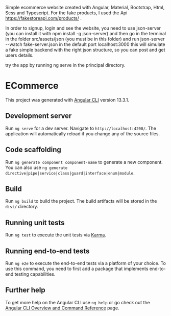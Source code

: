 Simple ecommerce website created with Angular, Material, Bootstrap, Html, Scss and Typescript.
For the fake products, I used the Api https://fakestoreapi.com/products/ .

In order to signup, login and see the website, you need to use json-server (you can install it with npm install -g json-server)
and then go in the terminal in the folder src/assets/json (you must be in this folder)
and run json-server --watch fake-server.json in the default port localhost:3000
this will simulate a fake simple backend with the right json structure, so you can post and get users details.

try the app by running ng serve in the principal directory.

# ECommerce

This project was generated with [Angular CLI](https://github.com/angular/angular-cli) version 13.3.1.

## Development server

Run `ng serve` for a dev server. Navigate to `http://localhost:4200/`. The application will automatically reload if you change any of the source files.

## Code scaffolding

Run `ng generate component component-name` to generate a new component. You can also use `ng generate directive|pipe|service|class|guard|interface|enum|module`.

## Build

Run `ng build` to build the project. The build artifacts will be stored in the `dist/` directory.

## Running unit tests

Run `ng test` to execute the unit tests via [Karma](https://karma-runner.github.io).

## Running end-to-end tests

Run `ng e2e` to execute the end-to-end tests via a platform of your choice. To use this command, you need to first add a package that implements end-to-end testing capabilities.

## Further help

To get more help on the Angular CLI use `ng help` or go check out the [Angular CLI Overview and Command Reference](https://angular.io/cli) page.
